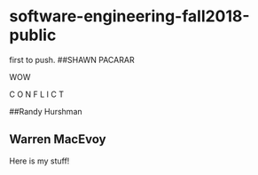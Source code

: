 # software-engineering-fall2018-public
first to push.
##SHAWN PACARAR


WOW

C O N F L I C T

##Randy Hurshman

## Warren MacEvoy

Here is my stuff!

